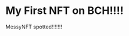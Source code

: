 # My First NFT on BCH!!!!
MessyNFT spotted!!!!!!!
                                                                                                                                                                                             